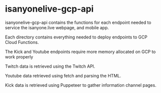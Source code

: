 # isanyonelive-gcp-api

isanyonelive-gcp-api contains the functions for each endpoint needed to service the isanyone.live webpage, and mobile app.

Each directory contains everything needed to deploy endpoints to GCP Cloud Functions.

The Kick and Youtube endpoints require more memory allocated on GCP to work properly

Twitch data is retrieved using the Twitch API.

Youtube data retrieved using fetch and parsing the HTML.

Kick data is retrieved using Puppeteer to gather information channel pages.